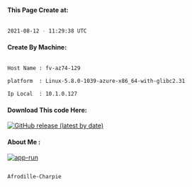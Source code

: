 
   
#### This Page Create at:

```bash

2021-08-12 - 11:29:38 UTC

```

#### Create By Machine:

```bash

Host Name : fv-az74-129

platform  : Linux-5.8.0-1039-azure-x86_64-with-glibc2.31

Ip Local  : 10.1.0.127

```
#### Download This code Here:

[![GitHub release (latest by date)](https://img.shields.io/github/v/release/Afrodille-Charpie/App-Run-1?style=for-the-badge&label=Download)](https://github.com/Afrodille-Charpie/App-Run-1/releases) 

</p> 

#### About Me :

[![app-run](https://github.com/Afrodille-Charpie/App-Run-1/actions/workflows/app-run.yml/badge.svg)](https://github.com/Afrodille-Charpie/App-Run-1/actions/workflows/app-run.yml)

```bash

Afrodille-Charpie

```

